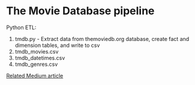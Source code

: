 # The Movie Database pipeline

Python ETL:
1. tmdb.py - Extract data from themoviedb.org database, create fact and dimension tables, and write to csv
2. tmdb_movies.csv
3. tmdb_datetimes.csv
4. tmdb_genres.csv

[Related Medium article](https://towardsdev.com/create-an-etl-pipeline-in-python-with-pandas-in-10-minutes-6be436483ec9)
